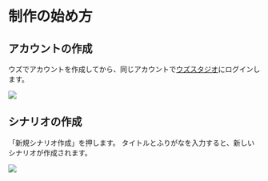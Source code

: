 # 制作の始め方

## アカウントの作成

ウズでアカウントを作成してから、同じアカウントで[ウズスタジオ](https://console.studio.uzu-app.com/)にログインします。

![](../../images/overview1.png)


## シナリオの作成
「新規シナリオ作成」を押します。
タイトルとふりがなを入力すると、新しいシナリオが作成されます。

![](../../images/overview2.png)